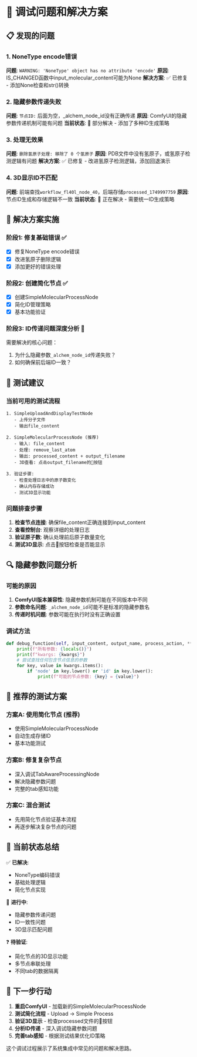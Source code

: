# 🐛 调试问题和解决方案

## 📋 发现的问题

### 1. **NoneType encode错误**
**问题**: `WARNING: 'NoneType' object has no attribute 'encode'`
**原因**: IS_CHANGED函数中input_molecular_content可能为None
**解决方案**: ✅ 已修复 - 添加None检查和str()转换

### 2. **隐藏参数传递失败**
**问题**: `节点ID:` 后面为空，_alchem_node_id没有正确传递
**原因**: ComfyUI的隐藏参数传递机制可能有问题
**当前状态**: 🔄 部分解决 - 添加了多种ID生成策略

### 3. **处理无效果**
**问题**: `删除氢原子处理: 移除了 0 个氢原子`
**原因**: PDB文件中没有氢原子，或氢原子检测逻辑有问题
**解决方案**: ✅ 已修复 - 改进氢原子检测逻辑，添加回退演示

### 4. **3D显示ID不匹配**
**问题**: 前端查找`workflow_fl40l_node_40`，后端存储`processed_1749997759`
**原因**: 节点ID生成和存储逻辑不一致
**当前状态**: 🔄 正在解决 - 需要统一ID生成策略

## 🔧 解决方案实施

### 阶段1: 修复基础错误 ✅
- [x] 修复NoneType encode错误
- [x] 改进氢原子删除逻辑
- [x] 添加更好的错误处理

### 阶段2: 创建简化节点 ✅
- [x] 创建SimpleMolecularProcessNode
- [x] 简化ID管理策略
- [x] 基本功能验证

### 阶段3: ID传递问题深度分析 🔄
需要解决的核心问题：
1. 为什么隐藏参数`_alchem_node_id`传递失败？
2. 如何确保前后端ID一致？

## 🧪 测试建议

### 当前可用的测试流程
```
1. SimpleUploadAndDisplayTestNode
   - 上传分子文件
   - 输出file_content

2. SimpleMolecularProcessNode (推荐)
   - 输入: file_content
   - 处理: remove_last_atom
   - 输出: processed_content + output_filename
   - 3D查看: 点击output_filename的🧪按钮

3. 验证步骤:
   - 检查处理日志中的原子数变化
   - 确认内存存储成功
   - 测试3D显示功能
```

### 问题排查步骤
1. **检查节点连接**: 确保file_content正确连接到input_content
2. **查看控制台**: 观察详细的处理日志
3. **验证原子数**: 确认处理前后原子数量变化
4. **测试3D显示**: 点击🧪按钮检查是否能显示

## 🔍 隐藏参数问题分析

### 可能的原因
1. **ComfyUI版本兼容性**: 隐藏参数机制可能在不同版本中不同
2. **参数命名问题**: `_alchem_node_id`可能不是标准的隐藏参数名
3. **传递时机问题**: 参数可能在执行时没有正确设置

### 调试方法
```python
def debug_function(self, input_content, output_name, process_action, **kwargs):
    print(f"所有参数: {locals()}")
    print(f"kwargs: {kwargs}")
    # 尝试查找任何包含节点信息的参数
    for key, value in kwargs.items():
        if 'node' in key.lower() or 'id' in key.lower():
            print(f"可能的节点参数: {key} = {value}")
```

## 🚀 推荐的测试方案

### 方案A: 使用简化节点 (推荐)
- 使用SimpleMolecularProcessNode
- 自动生成存储ID
- 基本功能测试

### 方案B: 修复复杂节点
- 深入调试TabAwareProcessingNode
- 解决隐藏参数问题
- 完整的tab感知功能

### 方案C: 混合测试
- 先用简化节点验证基本流程
- 再逐步解决复杂节点的问题

## 📝 当前状态总结

✅ **已解决**:
- NoneType编码错误
- 基础处理逻辑
- 简化节点实现

🔄 **进行中**:
- 隐藏参数传递问题
- ID一致性问题
- 3D显示匹配问题

❓ **待验证**:
- 简化节点的3D显示功能
- 多节点串联处理
- 不同tab的数据隔离

## 🎯 下一步行动

1. **重启ComfyUI** - 加载新的SimpleMolecularProcessNode
2. **测试简化流程** - Upload → Simple Process
3. **验证3D显示** - 检查processed文件的🧪按钮
4. **分析ID传递** - 深入调试隐藏参数问题
5. **完善tab感知** - 根据测试结果优化ID策略

这个调试过程展示了系统集成中常见的问题和解决思路。